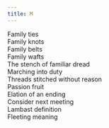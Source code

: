 ```yaml
---
title: M
---
```


Family ties\
Family knots\
Family belts\
Family wafts \
The stench of familiar dread\
Marching into duty\
Threads stitched without reason\
Passion fruit\
Elation of an ending\
Consider next meeting\
Lambast definition \
Fleeting meaning
